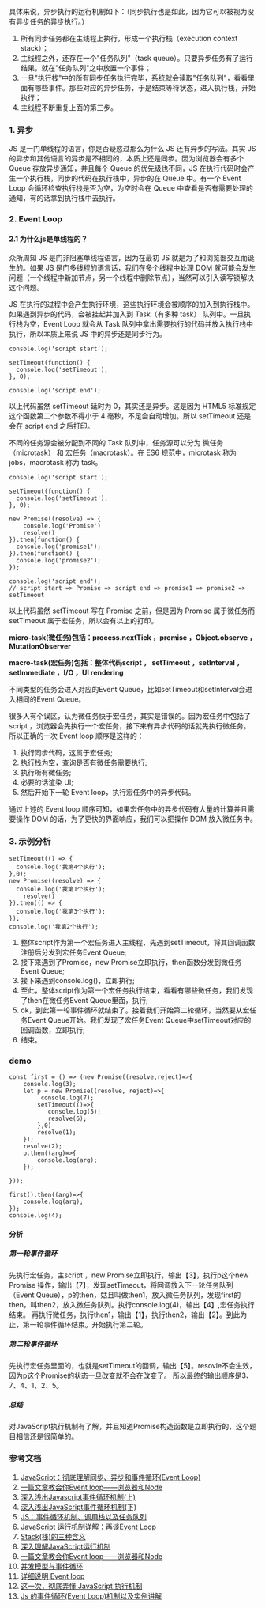 具体来说，异步执行的运行机制如下：（同步执行也是如此，因为它可以被视为没有异步任务的异步执行。）

1. 所有同步任务都在主线程上执行，形成一个执行栈（execution context stack）；
2. 主线程之外，还存在一个"任务队列"（task queue）。只要异步任务有了运行结果，就在"任务队列"之中放置一个事件；
3. 一旦"执行栈"中的所有同步任务执行完毕，系统就会读取"任务队列"，看看里面有哪些事件。那些对应的异步任务，于是结束等待状态，进入执行栈，开始执行；
4. 主线程不断重复上面的第三步。

### 1. 异步
JS 是一门单线程的语言，你是否疑惑过那么为什么 JS 还有异步的写法。其实 JS 的异步和其他语言的异步是不相同的，本质上还是同步。因为浏览器会有多个 Queue 存放异步通知，并且每个 Queue 的优先级也不同，JS 在执行代码时会产生一个执行栈，同步的代码在执行栈中，异步的在 Queue 中。有一个 Event Loop 会循环检查执行栈是否为空，为空时会在 Queue 中查看是否有需要处理的通知，有的话拿到执行栈中去执行。

### 2. Event Loop
#### 2.1 为什么js是单线程的？
众所周知 JS 是门非阻塞单线程语言，因为在最初 JS 就是为了和浏览器交互而诞生的。如果 JS 是门多线程的语言话，我们在多个线程中处理 DOM 就可能会发生问题（一个线程中新加节点，另一个线程中删除节点），当然可以引入读写锁解决这个问题。

JS 在执行的过程中会产生执行环境，这些执行环境会被顺序的加入到执行栈中。如果遇到异步的代码，会被挂起并加入到 Task（有多种 task） 队列中。一旦执行栈为空，Event Loop 就会从 Task 队列中拿出需要执行的代码并放入执行栈中执行，所以本质上来说 JS 中的异步还是同步行为。

```
console.log('script start');

setTimeout(function() {
  console.log('setTimeout');
}, 0);

console.log('script end');
```
以上代码虽然 setTimeout 延时为 0，其实还是异步。这是因为 HTML5 标准规定这个函数第二个参数不得小于 4 毫秒，不足会自动增加。所以 setTimeout 还是会在 script end 之后打印。

不同的任务源会被分配到不同的 Task 队列中，任务源可以分为 微任务（microtask） 和 宏任务（macrotask）。在 ES6 规范中，microtask 称为 jobs，macrotask 称为 task。

```
console.log('script start');

setTimeout(function() {
  console.log('setTimeout');
}, 0);

new Promise((resolve) => {
    console.log('Promise')
    resolve()
}).then(function() {
  console.log('promise1');
}).then(function() {
  console.log('promise2');
});

console.log('script end');
// script start => Promise => script end => promise1 => promise2 => setTimeout
```
以上代码虽然 setTimeout 写在 Promise 之前，但是因为 Promise 属于微任务而 setTimeout 属于宏任务，所以会有以上的打印。

**micro-task(微任务)包括：process.nextTick ，promise ，Object.observe ，MutationObserver**

**macro-task(宏任务)包括：整体代码script ， setTimeout ，setInterval ，setImmediate ，I/O ，UI rendering**

不同类型的任务会进入对应的Event Queue，比如setTimeout和setInterval会进入相同的Event Queue。

很多人有个误区，认为微任务快于宏任务，其实是错误的。因为宏任务中包括了script ，浏览器会先执行一个宏任务，接下来有异步代码的话就先执行微任务。
所以正确的一次 Event loop 顺序是这样的：

1. 执行同步代码，这属于宏任务;
2. 执行栈为空，查询是否有微任务需要执行;
3. 执行所有微任务;
4. 必要的话渲染 UI;
5. 然后开始下一轮 Event loop，执行宏任务中的异步代码。

通过上述的  Event loop 顺序可知，如果宏任务中的异步代码有大量的计算并且需要操作 DOM 的话，为了更快的界面响应，我们可以把操作 DOM 放入微任务中。

### 3. 示例分析
```
setTimeout(() => {
  console.log('我第4个执行');
},0);
new Promise((resolve) => {
  console.log('我第1个执行'); 
    resolve()
}).then(() => {
  console.log('我第3个执行');
});
console.log('我第2个执行');
```
1. 整体script作为第一个宏任务进入主线程，先遇到setTimeout，将其回调函数注册后分发到宏任务Event Queue;
2. 接下来遇到了Promise，new Promise立即执行，then函数分发到微任务Event Queue;
3. 接下来遇到console.log()，立即执行;
4. 至此，整体script作为第一个宏任务执行结束，看看有哪些微任务，我们发现了then在微任务Event Queue里面，执行;
5. ok，到此第一轮事件循环就结束了。接着我们开始第二轮循环，当然要从宏任务Event Queue开始。我们发现了宏任务Event Queue中setTimeout对应的回调函数，立即执行;
6. 结束。

### demo
```
const first = () => (new Promise((resolve,reject)=>{
    console.log(3);
    let p = new Promise((resolve, reject)=>{
         console.log(7);
        setTimeout(()=>{
           console.log(5);
           resolve(6); 
        },0)
        resolve(1);
    }); 
    resolve(2);
    p.then((arg)=>{
        console.log(arg);
    });

}));

first().then((arg)=>{
    console.log(arg);
});
console.log(4);
```
#### 分析
##### 第一轮事件循环
先执行宏任务，主script ，new Promise立即执行，输出【3】，执行p这个new Promise 操作，输出【7】，发现setTimeout，将回调放入下一轮任务队列（Event Queue），p的then，姑且叫做then1，放入微任务队列，发现first的then，叫then2，放入微任务队列。执行console.log(4)，输出【4】,宏任务执行结束。
再执行微任务，执行then1，输出【1】，执行then2，输出【2】。到此为止，第一轮事件循环结束。开始执行第二轮。
##### 第二轮事件循环
先执行宏任务里面的，也就是setTimeout的回调，输出【5】。resovle不会生效，因为p这个Promise的状态一旦改变就不会在改变了。
所以最终的输出顺序是3、7、4、1、2、5。
##### 总结
对JavaScript执行机制有了解，并且知道Promise构造函数是立即执行的，这个题目相信还是很简单的。



### 参考文档
1. [JavaScript：彻底理解同步、异步和事件循环(Event Loop)](https://segmentfault.com/a/1190000004322358)
2. [一篇文章教会你Event loop——浏览器和Node](http://web.jobbole.com/94278/)
3. [深入浅出Javascript事件循环机制(上)](https://zhuanlan.zhihu.com/p/26229293)
4. [深入浅出JavaScript事件循环机制(下)](https://zhuanlan.zhihu.com/p/26238030)
5. [JS：事件循环机制、调用栈以及任务队列](https://blog.csdn.net/qq_31628337/article/details/71056294)
6. [JavaScript 运行机制详解：再谈Event Loop](http://www.ruanyifeng.com/blog/2014/10/event-loop.html)
7. [Stack(栈)的三种含义](http://www.ruanyifeng.com/blog/2013/11/stack.html)
8. [深入理解JavaScript运行机制](https://blog.csdn.net/Amos_liu/article/details/53560434)
9. [一篇文章教会你Event loop——浏览器和Node](http://web.jobbole.com/94278/)
10. [并发模型与事件循环](https://developer.mozilla.org/zh-CN/docs/Web/JavaScript/EventLoop)
11. [详细说明 Event loop](https://juejin.im/post/5aa8a07cf265da238a3022a4#heading-4)
12. [这一次，彻底弄懂 JavaScript 执行机制](https://juejin.im/post/59e85eebf265da430d571f89)
13. [Js 的事件循环(Event Loop)机制以及实例讲解](http://obkoro1.com/2018/06/17/Js-%E7%9A%84%E4%BA%8B%E4%BB%B6%E5%BE%AA%E7%8E%AF-Event-Loop-%E6%9C%BA%E5%88%B6%E4%BB%A5%E5%8F%8A%E5%AE%9E%E4%BE%8B%E8%AE%B2%E8%A7%A3/)
